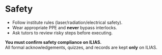 # Safety

- Follow institute rules (laser/radiation/electrical safety).  
- Wear appropriate PPE and **never** bypass interlocks.
- Ask tutors to review risky steps before executing.

**You must confirm safety compliance on ILIAS.**  
All formal acknowledgements, quizzes, and records are kept **only** on ILIAS.
